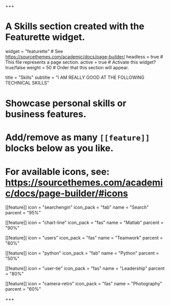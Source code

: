 +++
# A Skills section created with the Featurette widget.
widget = "featurette"  # See https://sourcethemes.com/academic/docs/page-builder/
headless = true  # This file represents a page section.
active = true  # Activate this widget? true/false
weight = 50  # Order that this section will appear.

title = "Skills"
subtitle = "I AM REALLY GOOD AT THE FOLLOWING TECHNICAL SKILLS"

# Showcase personal skills or business features.
# 
# Add/remove as many `[[feature]]` blocks below as you like.
# 
# For available icons, see: https://sourcethemes.com/academic/docs/page-builder/#icons

[[feature]]
  icon = "searchengin"
  icon_pack = "fab"
  name = "Search"
  parcent = "95%"
  
[[feature]]
  icon = "chart-line"
  icon_pack = "fas"
  name = "Matlab"
  parcent = "90%"
 
[[feature]]
  icon = "users"
  icon_pack = "fas"
  name = "Teamwork"
  parcent = "80%"

[[feature]]
  icon = "python"
  icon_pack = "fab"
  name = "Python"
  parcent = "50%"
  
[[feature]]
  icon = "user-tie"
  icon_pack = "fas"
  name = "Leadership"
  parcent = "80%"  
  
[[feature]]
  icon = "camera-retro"
  icon_pack = "fas"
  name = "Photography"
  parcent = "60%"
  
  

+++



